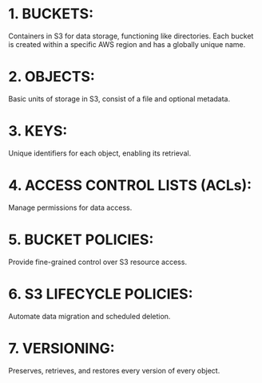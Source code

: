 # 1. BUCKETS: 
Containers in S3 for data storage, functioning like directories.
Each bucket is created within a specific AWS region and has a globally unique name.
# 2. OBJECTS: 
Basic units of storage in S3, consist of a file and optional metadata.
# 3. KEYS: 
Unique identifiers for each object, enabling its retrieval.
# 4. ACCESS CONTROL LISTS (ACLs): 
Manage permissions for data access.
# 5. BUCKET POLICIES: 
Provide fine-grained control over S3 resource access.
# 6. S3 LIFECYCLE POLICIES: 
Automate data migration and scheduled deletion.
# 7. VERSIONING: 
Preserves, retrieves, and restores every version of every object.
